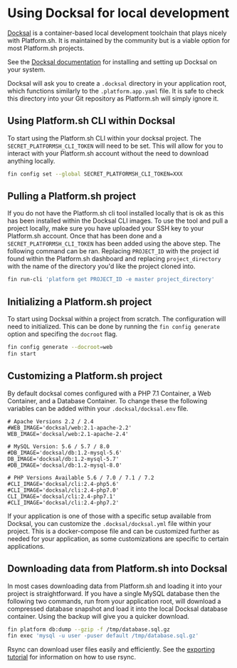 # Using Docksal for local development

[Docksal](https://docksal.io) is a container-based local development toolchain that plays nicely with Platform.sh.  It is maintained by the community but is a viable option for most Platform.sh projects.

See the [Docksal documentation](https://docs.docksal.io/) for installing and setting up Docksal on your system.

Docksal will ask you to create a `.docksal` directory in your application root, which functions similarly to the `.platform.app.yaml` file. It is safe to check this directory into your Git repository as Platform.sh will simply ignore it.

## Using Platform.sh CLI within Docksal

To start using the Platform.sh CLI within your docksal project. The `SECRET_PLATFORMSH_CLI_TOKEN` will need to be set. This will allow for you to interact with your Platform.sh account without the need to download anything locally.

```bash
fin config set --global SECRET_PLATFORMSH_CLI_TOKEN=XXX
```

## Pulling a Platform.sh project

If you do not have the Platform.sh cli tool installed locally that is ok as this has been installed within the Docksal CLI images. To use the tool and pull a project locally, make sure you have uploaded your SSH key to your Platform.sh account. Once that has been done and a `SECRET_PLATFORMSH_CLI_TOKEN` has been added using the above step. The following command can be ran. Replacing `PROJECT_ID` with the project id found within the Platform.sh dashboard and replacing `project_directory` with the name of the directory you'd like the project cloned into.

```bash
fin run-cli 'platform get PROJECT_ID -e master project_directory'
```

## Initializing a Platform.sh project

To start using Docksal within a project from scratch. The configuration will need to initialized. This can be done by running the `fin config generate` option and specifing the `docroot` flag.

```bash
fin config generate --docroot=web
fin start
```

## Customizing a Platform.sh project

By default docksal comes configured with a PHP 7.1 Container, a Web Container, and a Database Container. To change these the following variables can be added within your `.docksal/docksal.env` file.

```
# Apache Versions 2.2 / 2.4
#WEB_IMAGE='docksal/web:2.1-apache-2.2'
WEB_IMAGE='docksal/web:2.1-apache-2.4'

# MySQL Version: 5.6 / 5.7 / 8.0
#DB_IMAGE='docksal/db:1.2-mysql-5.6'
DB_IMAGE='docksal/db:1.2-mysql-5.7'
#DB_IMAGE='docksal/db:1.2-mysql-8.0'

# PHP Versions Available 5.6 / 7.0 / 7.1 / 7.2
#CLI_IMAGE='docksal/cli:2.4-php5.6'
#CLI_IMAGE='docksal/cli:2.4-php7.0'
CLI_IMAGE='docksal/cli:2.4-php7.1'
#CLI_IMAGE='docksal/cli:2.4-php7.2'
```

If your application is one of those with a specific setup available from Docksal, you can customize the `.docksal/docksal.yml` file within your project.  This is a docker-compose file and can be customized further as needed for your application, as some customizations are specific to certain applications.

## Downloading data from Platform.sh into Docksal

In most cases downloading data from Platform.sh and loading it into your project is straightforward.  If you have a single MySQL database then the following two commands, run from your application root, will download a compressed database snapshot and load it into the local Docksal database container. Using the backup will give you a quicker download.

```bash
fin platform db:dump --gzip -f /tmp/database.sql.gz
fin exec 'mysql -u user -puser default /tmp/database.sql.gz'
```

Rsync can download user files easily and efficiently.  See the [exporting tutorial](/tutorials/exporting.md) for information on how to use rsync.
